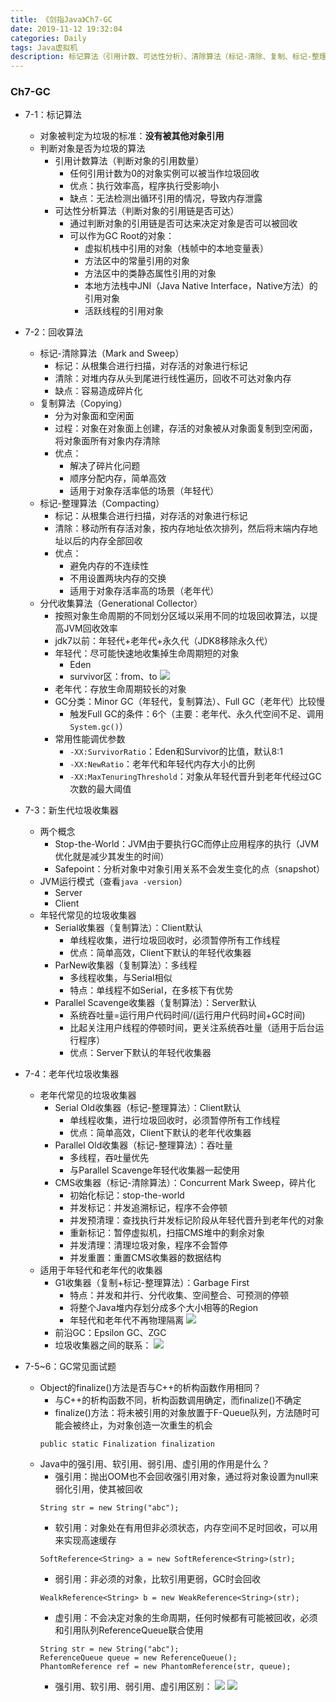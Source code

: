 ```yaml
---
title: 《剑指Java》Ch7-GC
date: 2019-11-12 19:32:04
categories: Daily
tags: Java虚拟机
description: 标记算法（引用计数、可达性分析）、清除算法（标记-清除、复制、标记-整理、分代收集算法）、新生代GC、老年代GC、适用于新生代和老年代的GC、面试题
---
```


### Ch7-GC
- 7-1：标记算法
    - 对象被判定为垃圾的标准：**没有被其他对象引用**
    - 判断对象是否为垃圾的算法
        - 引用计数算法（判断对象的引用数量）
            - 任何引用计数为0的对象实例可以被当作垃圾回收
            - 优点：执行效率高，程序执行受影响小
            - 缺点：无法检测出循环引用的情况，导致内存泄露
        - 可达性分析算法（判断对象的引用链是否可达）
            - 通过判断对象的引用链是否可达来决定对象是否可以被回收
            - 可以作为GC Root的对象：
                - 虚拟机栈中引用的对象（栈帧中的本地变量表）
                - 方法区中的常量引用的对象
                - 方法区中的类静态属性引用的对象
                - 本地方法栈中JNI（Java Native Interface，Native方法）的引用对象
                - 活跃线程的引用对象
- 7-2：回收算法
    - 标记-清除算法（Mark and Sweep）
        - 标记：从根集合进行扫描，对存活的对象进行标记
        - 清除：对堆内存从头到尾进行线性遍历，回收不可达对象内存
        - 缺点：容易造成碎片化
    - 复制算法（Copying）
        - 分为对象面和空闲面
        - 过程：对象在对象面上创建，存活的对象被从对象面复制到空闲面，将对象面所有对象内存清除
        - 优点：
            - 解决了碎片化问题
            - 顺序分配内存，简单高效
            - 适用于对象存活率低的场景（年轻代）
    - 标记-整理算法（Compacting）
        - 标记：从根集合进行扫描，对存活的对象进行标记
        - 清除：移动所有存活对象，按内存地址依次排列，然后将末端内存地址以后的内存全部回收
       - 优点：
            - 避免内存的不连续性
            - 不用设置两块内存的交换
            - 适用于对象存活率高的场景（老年代）
    - 分代收集算法（Generational Collector）
        - 按照对象生命周期的不同划分区域以采用不同的垃圾回收算法，以提高JVM回收效率
        - jdk7以前：年轻代+老年代+永久代（JDK8移除永久代）
        - 年轻代：尽可能快速地收集掉生命周期短的对象
            - Eden
            - survivor区：from、to
        ![](/images/19-11-12/1.jpg)
        - 老年代：存放生命周期较长的对象
        - GC分类：Minor GC（年轻代，复制算法）、Full GC（老年代）比较慢
            - 触发Full GC的条件：6个（主要：老年代、永久代空间不足、调用`System.gc()`）
        - 常用性能调优参数
            - `-XX:SurvivorRatio`：Eden和Survivor的比值，默认8:1
            - `-XX:NewRatio`：老年代和年轻代内存大小的比例
            - `-XX:MaxTenuringThreshold`：对象从年轻代晋升到老年代经过GC次数的最大阈值
- 7-3：新生代垃圾收集器
    - 两个概念
        - Stop-the-World：JVM由于要执行GC而停止应用程序的执行（JVM优化就是减少其发生的时间）
        - Safepoint：分析对象中对象引用关系不会发生变化的点（snapshot）
    - JVM运行模式（查看`java -version`）
        - Server
        - Client
    - 年轻代常见的垃圾收集器
        - Serial收集器（复制算法）：Client默认
            - 单线程收集，进行垃圾回收时，必须暂停所有工作线程
            - 优点：简单高效，Client下默认的年轻代收集器
        - ParNew收集器（复制算法）：多线程
            - 多线程收集，与Serial相似
            - 特点：单线程不如Serial，在多核下有优势
        - Parallel Scavenge收集器（复制算法）：Server默认
            - 系统吞吐量=运行用户代码时间/(运行用户代码时间+GC时间)
            - 比起关注用户线程的停顿时间，更关注系统吞吐量（适用于后台运行程序）
            - 优点：Server下默认的年轻代收集器
- 7-4：老年代垃圾收集器
    - 老年代常见的垃圾收集器
        - Serial Old收集器（标记-整理算法）：Client默认
            - 单线程收集，进行垃圾回收时，必须暂停所有工作线程
            - 优点：简单高效，Client下默认的老年代收集器
        - Parallel Old收集器（标记-整理算法）：吞吐量
            - 多线程，吞吐量优先
            - 与Parallel Scavenge年轻代收集器一起使用
        - CMS收集器（标记-清除算法）：Concurrent Mark Sweep，碎片化
            - 初始化标记：stop-the-world
            - 并发标记：并发追溯标记，程序不会停顿
            - 并发预清理：查找执行并发标记阶段从年轻代晋升到老年代的对象
            - 重新标记：暂停虚拟机，扫描CMS堆中的剩余对象
            - 并发清理：清理垃圾对象，程序不会暂停
            - 并发重置：重置CMS收集器的数据结构
    - 适用于年轻代和老年代的收集器
        - G1收集器（复制+标记-整理算法）：Garbage First
            - 特点：并发和并行、分代收集、空间整合、可预测的停顿
            - 将整个Java堆内存划分成多个大小相等的Region
            - 年轻代和老年代不再物理隔离
        ![](/images/19-11-12/2.jpg)
        - 前沿GC：Epsilon GC、ZGC
        - 垃圾收集器之间的联系：
        ![](/images/19-11-12/3.jpg)
        
- 7-5~6：GC常见面试题
    - Object的finalize()方法是否与C++的析构函数作用相同？
        - 与C++的析构函数不同，析构函数调用确定，而finalize()不确定
        - finalize()方法：将未被引用的对象放置于F-Queue队列，方法随时可能会被终止，为对象创造一次重生的机会
        ```
        public static Finalization finalization
        ```
    - Java中的强引用、软引用、弱引用、虚引用的作用是什么？
        - 强引用：抛出OOM也不会回收强引用对象，通过将对象设置为null来弱化引用，使其被回收
        ```
        String str = new String("abc");
        ```
        - 软引用：对象处在有用但非必须状态，内存空间不足时回收，可以用来实现高速缓存
        ```
        SoftReference<String> a = new SoftReference<String>(str);
        ```
        - 弱引用：非必须的对象，比软引用更弱，GC时会回收
        ```
        WealkReference<String> b = new WeakReference<String>(str);
        ```
        - 虚引用：不会决定对象的生命周期，任何时候都有可能被回收，必须和引用队列ReferenceQueue联合使用
        ```
        String str = new String("abc");
        ReferenceQueue queue = new ReferenceQueue();
        PhantomReference ref = new PhantomReference(str, queue);
        ```
        - 强引用、软引用、弱引用、虚引用区别：
        ![](/images/19-11-12/4.jpg)
        ![](/images/19-11-12/5.jpg)